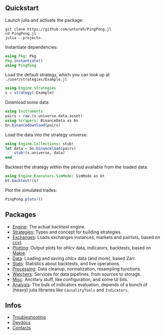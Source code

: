 ## Quickstart

Launch julia and activate the package:

```shell
git clone https://github.com/untoreh/PingPong.jl
cd PingPong.jl
julia --project=.
```

Instantiate dependencies:

```julia
using Pkg: Pkg
Pkg.instantiate()
using PingPong
```

Load the default strategy, which you can look up at `./user/strategies/Example.jl`

```julia
using Engine.Strategies
s = strategy(:Example)
```

Download some data:

```julia
using Instruments
pairs = raw.(s.universe.data.asset)
using Scrapers: BinanceData as bn
bn.binancedownload(pairs)
```

Load the data into the strategy universe:

```julia
using Engine.Collections: stub!
let data = bn.binanceload(pairs)
    stub!(s.universe, data)
end
```

Backtest the strategy within the period available from the loaded data.

```julia
using Engine.Executors.SimMode: SimMode as bt
bt.backtest!(s)
```

Plot the simulated trades:

```julia
PingPong.plots!()

```

## Packages

- [Engine](./engine/engine.md): The actual backtest engine.
- [Strategies](./strategy.md): Types and concept for building strategies.
- [Exchanges](./exchanges.md): Loads exchanges instances, markets and pairlists, based on [ccxt](https://docs.ccxt.com/en/latest/manual.html).
- [Plotting](./plotting.md): Output plots for ohlcv data, indicators, backtests, based on [Makie](https://github.com/MakieOrg/Makie.jl).
- [Data](./data.md): Loading and saving ohlcv data (and more), based Zarr.
- [Stats](./stats.md): Statistics about backtests, and live operations.
- [Processing](./processing.md): Data cleanup, normalization, resampling functions.
- [Watchers](./watchers/watchers.md): Services for data pipelines, from sources to storage.
- [Misc](./misc.md): Ancillary stuff, like configuration, and some UI bits.
- [Analysis](./analysis.md): The bulk of indicators evaluation, depends of a bunch of (heavy) julia libraries like `CausalityTools` and `Indicators`.

## Infos

- [Troubleshooting](./troubleshooting.md)
- [Devdocs](./devdocs.md)
- [Contacts](./contacts.md)
